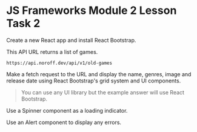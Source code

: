 # JS Frameworks Module 2 Lesson Task 2

Create a new React app and install React Bootstrap.

This API URL returns a list of games.

```
https://api.noroff.dev/api/v1/old-games
```

Make a fetch request to the URL and display the name, genres, image and release date using React Bootstrap's grid system and UI components.

> You can use any UI library but the example answer will use React Bootstrap.

Use a Spinner component as a loading indicator.

Use an Alert component to display any errors.
